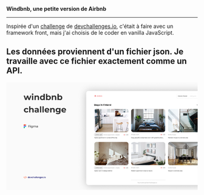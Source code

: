 
**Windbnb, une petite version de Airbnb**

---

Inspirée d'un <a href ="https://devchallenges.io/challenges/3JFYedSOZqAxYuOCNmYD">challenge</a> de <a href="http://devchallenges.io">devchallenges.io</a>, c'était à faire avec un framework front, mais j'ai choisis de le coder en vanilla JavaScript.

Les données proviennent d'un fichier json. Je travaille avec ce fichier exactement comme un API.
---

<a href = "https://yousoumar.github.io/js-windbnb"><img src = "images/screenshot.png"></img></a>
  

